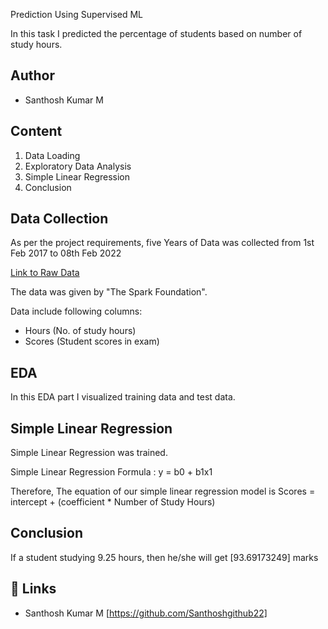 Prediction Using Supervised ML

In this task I predicted the percentage of students based on number of study hours.

## Author

- Santhosh Kumar M

## Content

1. Data Loading
2. Exploratory Data Analysis
3. Simple Linear Regression
4. Conclusion


## Data Collection
As per the project requirements, five Years of Data was collected from 1st Feb 2017 to 08th Feb 2022

[Link to Raw Data](https://finance.yahoo.com/)

The data was given by "The Spark Foundation".

Data include following columns:

- Hours (No. of study hours)
- Scores (Student scores in exam)

## EDA

In this EDA part I visualized training data and test data.


## Simple Linear Regression

Simple Linear Regression was trained.

Simple Linear Regression Formula : y = b0 + b1x1

Therefore, The equation of our simple linear regression model is 
Scores = intercept + (coefficient * Number of Study Hours)
## Conclusion
If a student studying 9.25 hours, then he/she will get [93.69173249] marks

## 🔗 Links

- Santhosh Kumar M [https://github.com/Santhoshgithub22]
